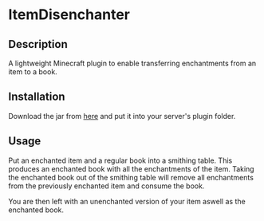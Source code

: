 # ItemDisenchanter

## Description
A lightweight Minecraft plugin to enable transferring enchantments from an item to a book.

## Installation
Download the jar from [here](https://github.com/N15A8/ItemDisenchanter/tree/master/result) and put it into your server's plugin folder.

## Usage
Put an enchanted item and a regular book into a smithing table. This produces an enchanted book with all the enchantments of the item.
Taking the enchanted book out of the smithing table will remove all enchantments from the previously enchanted item and consume the book.

You are then left with an unenchanted version of your item aswell as the enchanted book.
